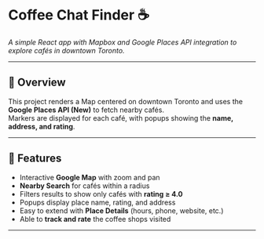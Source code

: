 # Coffee Chat Finder ☕️  
*A simple React app with Mapbox and Google Places API integration to explore cafés in downtown Toronto.*

---

## 📖 Overview
This project renders a Map centered on downtown Toronto and uses the **Google Places API (New)** to fetch nearby cafés.  
Markers are displayed for each café, with popups showing the **name, address, and rating**.  

---

## 🚀 Features
- Interactive **Google Map** with zoom and pan  
- **Nearby Search** for cafés within a radius  
- Filters results to show only cafés with **rating ≥ 4.0**  
- Popups display place name, rating, and address  
- Easy to extend with **Place Details** (hours, phone, website, etc.)  
- Able to **track and rate** the coffee shops visited

---